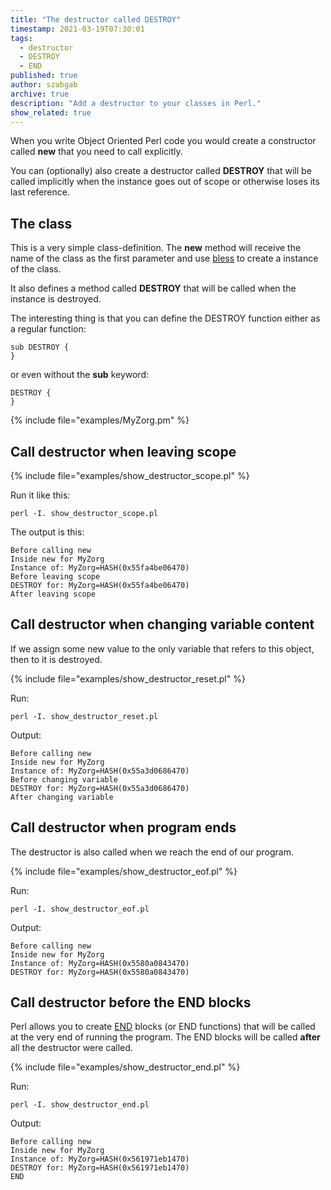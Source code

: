 ```yaml
---
title: "The destructor called DESTROY"
timestamp: 2021-03-19T07:30:01
tags:
  - destructor
  - DESTROY
  - END
published: true
author: szabgab
archive: true
description: "Add a destructor to your classes in Perl."
show_related: true
---
```



When you write Object Oriented Perl code you would create a constructor called **new** that you need to call explicitly.

You can (optionally) also create a destructor called **DESTROY** that will be called implicitly when the instance goes out of
scope or otherwise loses its last reference.


## The class

This is a very simple class-definition. The **new** method will receive the name of the class as the first parameter and
use [bless](/bless) to create a instance of the class.

It also defines a method called **DESTROY** that will be called when the instance is destroyed.

The interesting thing is that you can define the DESTROY function either as a regular function:

```
sub DESTROY {
}
```

or even without the **sub** keyword:

```
DESTROY {
}
```


{% include file="examples/MyZorg.pm" %}

## Call destructor when leaving scope

{% include file="examples/show_destructor_scope.pl" %}

Run it like this:

```
perl -I. show_destructor_scope.pl
```

The output is this:

```
Before calling new
Inside new for MyZorg
Instance of: MyZorg=HASH(0x55fa4be06470)
Before leaving scope
DESTROY for: MyZorg=HASH(0x55fa4be06470)
After leaving scope
```

## Call destructor when changing variable content

If we assign some new value to the only variable that refers to this object, then to it is destroyed.

{% include file="examples/show_destructor_reset.pl" %}

Run:

```
perl -I. show_destructor_reset.pl
```

Output:

```
Before calling new
Inside new for MyZorg
Instance of: MyZorg=HASH(0x55a3d0686470)
Before changing variable
DESTROY for: MyZorg=HASH(0x55a3d0686470)
After changing variable
```

## Call destructor when program ends

The destructor is also called when we reach the end of our program.

{% include file="examples/show_destructor_eof.pl" %}

Run:

```
perl -I. show_destructor_eof.pl
```

Output:


```
Before calling new
Inside new for MyZorg
Instance of: MyZorg=HASH(0x5580a0843470)
DESTROY for: MyZorg=HASH(0x5580a0843470)
```


## Call destructor before the END blocks

Perl allows you to create [END](/end) blocks (or END functions) that will be called at the very end of running the program.
The END blocks will be called **after** all the destructor were called.

{% include file="examples/show_destructor_end.pl" %}

Run:

```
perl -I. show_destructor_end.pl
```

Output:



```
Before calling new
Inside new for MyZorg
Instance of: MyZorg=HASH(0x561971eb1470)
DESTROY for: MyZorg=HASH(0x561971eb1470)
END
```
